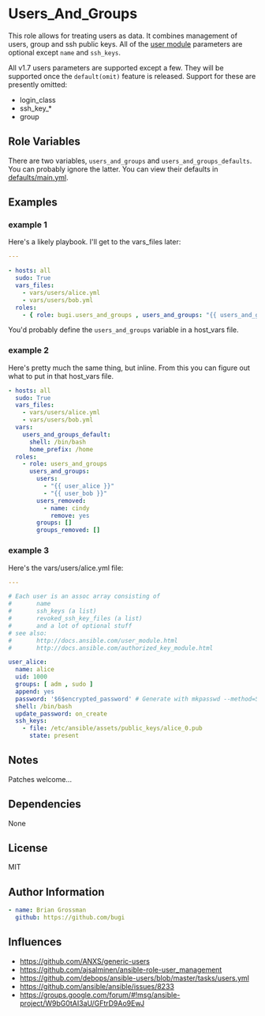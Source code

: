 # Users\_And\_Groups

This role allows for treating users as data.
It combines management of users, group and
ssh public keys.  All of the
[user module](http://docs.ansible.com/user_module.html)
parameters are optional except `name` and `ssh_keys`.

All v1.7 users parameters are supported except a few.  They will be supported
once the `default(omit)` feature is released.  Support for these are presently
omitted:

* login\_class
* ssh\_key\_\*
* group


## Role Variables

There are two variables, `users_and_groups` and `users_and_groups_defaults`.
You can probably ignore the latter.  You can view their defaults in
[defaults/main.yml](defaults/main.yml).


## Examples

### example 1

Here's a likely playbook.  I'll get to the vars\_files later:

```yaml
---

- hosts: all
  sudo: True
  vars_files:
    - vars/users/alice.yml
    - vars/users/bob.yml
  roles:
    - { role: bugi.users_and_groups , users_and_groups: "{{ users_and_groups }}" }
```

You'd probably define the `users_and_groups` variable in a host\_vars file.


### example 2

Here's pretty much the same thing, but inline.  From this you can figure
out what to put in that host\_vars file.

```yaml
- hosts: all
  sudo: True
  vars_files:
    - vars/users/alice.yml
    - vars/users/bob.yml
  vars:
    users_and_groups_default:
      shell: /bin/bash
      home_prefix: /home
  roles:
    - role: users_and_groups
      users_and_groups:
        users:
          - "{{ user_alice }}"
          - "{{ user_bob }}"
        users_removed:
          - name: cindy
            remove: yes
        groups: []
        groups_removed: []
```

### example 3

Here's the vars/users/alice.yml file:

```yaml
---

# Each user is an assoc array consisting of
#       name
#       ssh_keys (a list)
#       revoked_ssh_key_files (a list)
#       and a lot of optional stuff
# see also:
#       http://docs.ansible.com/user_module.html
#       http://docs.ansible.com/authorized_key_module.html

user_alice:
  name: alice
  uid: 1000
  groups: [ adm , sudo ]
  append: yes
  password: '$6$encrypted_password' # Generate with mkpasswd --method=SHA-512
  shell: /bin/bash
  update_password: on_create
  ssh_keys:
    - file: /etc/ansible/assets/public_keys/alice_0.pub
      state: present
```


## Notes

Patches welcome...


## Dependencies

None


## License

MIT


## Author Information

```yaml
- name: Brian Grossman
  github: https://github.com/bugi
```


## Influences

*	https://github.com/ANXS/generic-users
*	https://github.com/ajsalminen/ansible-role-user_management
*	https://github.com/debops/ansible-users/blob/master/tasks/users.yml
*	https://github.com/ansible/ansible/issues/8233
*	https://groups.google.com/forum/#!msg/ansible-project/W9bG0tAI3aU/GFtrD9Ao9EwJ
